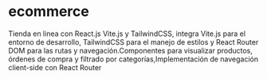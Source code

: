 # ecommerce
Tienda en linea con React.js Vite.js y TailwindCSS, integra Vite.js para el entorno de desarrollo, TailwindCSS para el manejo de estilos y React Router DOM para las rutas y navegación.Componentes para visualizar productos, órdenes de compra y filtrado por categorías,Implementación de navegación client-side con React Router
